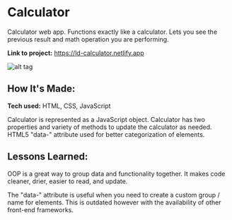 # Calculator
Calculator web app. Functions exactly like a calculator. Lets you see the previous result and math operation you are performing.

**Link to project:** https://ld-calculator.netlify.app

![alt tag](https://i.imgur.com/sfjP5az.jpg)

## How It's Made:

**Tech used:** HTML, CSS, JavaScript

Calculator is represented as a JavaScript object. Calculator has two properties and variety of methods to update the calculator as needed. 
HTML5 "data-" attribute used for better categorization of elements. 

## Lessons Learned:

OOP is a great way to group data and functionality together. It makes code cleaner, drier, easier to read, and update. 

The "data-" attribute is useful when you need to create a custom group / name for elements. This is outdated however with the availability of other front-end frameworks.
